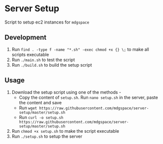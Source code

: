 # Server Setup

Script to setup ec2 instances for `mdgspace`

## Development

1. Run `find . -type f -name "*.sh" -exec chmod +x {} \;` to make all scripts executable
2. Run `./main.sh` to test the script
3. Run `./build.sh` to build the setup script

## Usage

1. Download the setup script using one of the methods -
    - Copy the content of `setup.sh`. Run `nano setup.sh` in the server, paste the content and save
    - Run `wget https://raw.githubusercontent.com/mdgspace/server-setup/master/setup.sh`
    - Run `curl -o setup.sh https://raw.githubusercontent.com/mdgspace/server-setup/master/setup.sh`
2. Run `chmod +x setup.sh` to make the script executable
3. Run `./setup.sh` to setup the server
